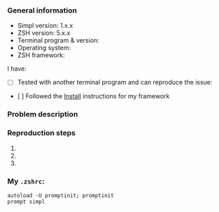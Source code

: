 <!-- TIP: Hit 'Preview' for a more readable version of this template --> 

### General information

- Simpl version: 1.x.x
- ZSH version: 5.x.x
- Terminal program & version: <!-- e.g. Kitty 0.13.2, iTerm 3.0.0, Terminal 2.7.1, other? -->
- Operating system: <!-- e.g. macOS Sierra 10.12.1 -->
- ZSH framework: <!-- e.g. oh-my-zsh, prezto, antigen, antibody, zplug, other? -->

I have:
- [ ] Tested with another terminal program and can reproduce the issue: <!-- e.g. iTerm, etc. -->
- [ ] Followed the [Install](https://github.com/eduarbo/simpl#install) instructions for my framework

### Problem description


### Reproduction steps

1.
2.
3.

### My `.zshrc`:

<!--
Please provide a minimal `.zshrc` that reproduces the issue.
Try to remove everything that that does not affect the issue, the fewer lines, the better.
-->

```shell
autoload -U promptinit; promptinit
prompt simpl
```
